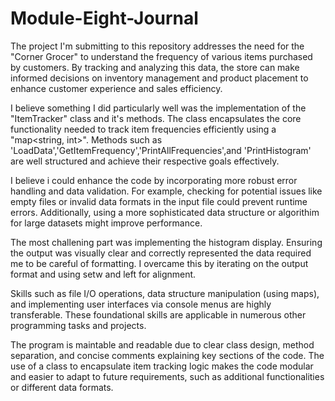 # Module-Eight-Journal

The project I'm submitting to this repository addresses the need for the "Corner Grocer" to understand the frequency of various items purchased by customers.
By tracking and analyzing this data, the store can make informed decisions on inventory management and product placement to enhance customer experience
and sales efficiency.

I believe something I did particularly well was the implementation of the "ItemTracker" class and it's methods. The class encapsulates the core functionality needed to track item frequencies efficiently using a
"map<string, int>". Methods such as 'LoadData','GetItemFrequency','PrintAllFrequencies',and 'PrintHistogram' are well structured and achieve their respective goals effectively.

I believe i could enhance the code by incorporating more robust error handling and data validation. For example, checking for potential issues like empty files or invalid data formats in the input file could prevent 
runtime errors. Additionally, using a more sophisticated data structure or algorithim for large datasets might improve performance.

The most challening part was implementing the histogram display. Ensuring the output was visually clear and correctly represented the data required me to be careful of formatting. 
I overcame this by iterating on the output format and using setw and left for alignment.

Skills such as file I/O operations, data structure manipulation (using maps), and implementing user interfaces via console menus are highly transferable. These foundational skills are applicable in numerous other programming tasks and projects.

The program is maintable and readable due to clear class design, method separation, and concise comments explaining key sections of the code. The use of a class to encapsulate item tracking logic makes the code modular and easier to adapt to future requirements,
such as additional functionalities or different data formats.
